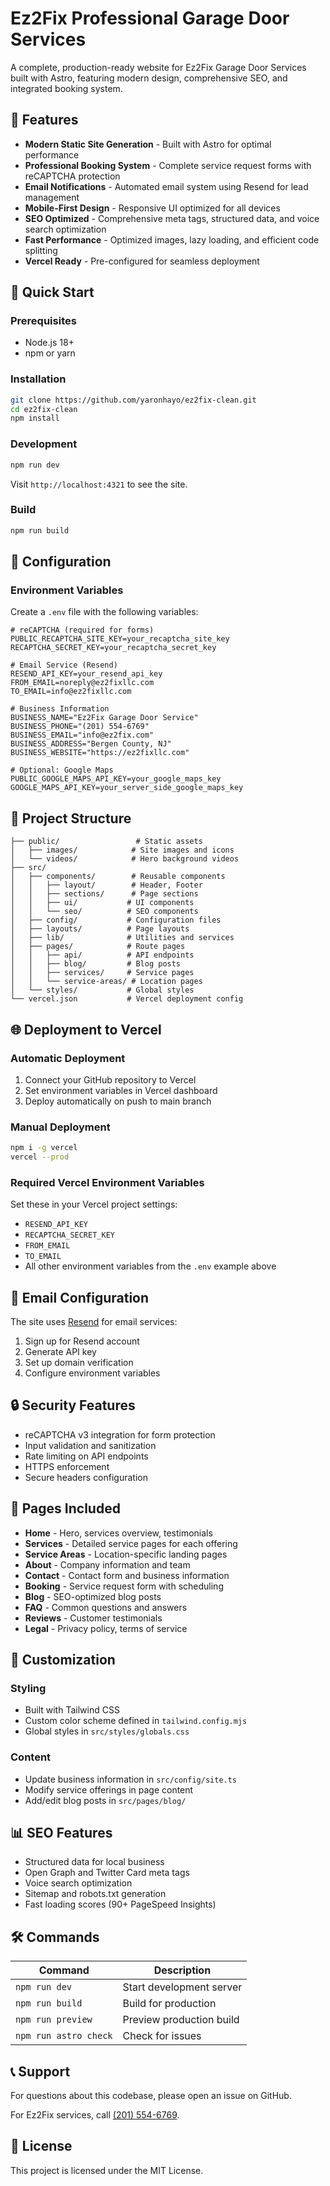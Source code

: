 # Ez2Fix Professional Garage Door Services

A complete, production-ready website for Ez2Fix Garage Door Services built with Astro, featuring modern design, comprehensive SEO, and integrated booking system.

## 🌟 Features

- **Modern Static Site Generation** - Built with Astro for optimal performance
- **Professional Booking System** - Complete service request forms with reCAPTCHA protection
- **Email Notifications** - Automated email system using Resend for lead management
- **Mobile-First Design** - Responsive UI optimized for all devices
- **SEO Optimized** - Comprehensive meta tags, structured data, and voice search optimization
- **Fast Performance** - Optimized images, lazy loading, and efficient code splitting
- **Vercel Ready** - Pre-configured for seamless deployment

## 🚀 Quick Start

### Prerequisites
- Node.js 18+ 
- npm or yarn

### Installation
```bash
git clone https://github.com/yaronhayo/ez2fix-clean.git
cd ez2fix-clean
npm install
```

### Development
```bash
npm run dev
```
Visit `http://localhost:4321` to see the site.

### Build
```bash
npm run build
```

## 🔧 Configuration

### Environment Variables
Create a `.env` file with the following variables:

```env
# reCAPTCHA (required for forms)
PUBLIC_RECAPTCHA_SITE_KEY=your_recaptcha_site_key
RECAPTCHA_SECRET_KEY=your_recaptcha_secret_key

# Email Service (Resend)
RESEND_API_KEY=your_resend_api_key
FROM_EMAIL=noreply@ez2fixllc.com
TO_EMAIL=info@ez2fixllc.com

# Business Information
BUSINESS_NAME="Ez2Fix Garage Door Service"
BUSINESS_PHONE="(201) 554-6769"
BUSINESS_EMAIL="info@ez2fix.com"
BUSINESS_ADDRESS="Bergen County, NJ"
BUSINESS_WEBSITE="https://ez2fixllc.com"

# Optional: Google Maps
PUBLIC_GOOGLE_MAPS_API_KEY=your_google_maps_key
GOOGLE_MAPS_API_KEY=your_server_side_google_maps_key
```

## 📁 Project Structure

```
├── public/                 # Static assets
│   ├── images/            # Site images and icons
│   └── videos/            # Hero background videos
├── src/
│   ├── components/        # Reusable components
│   │   ├── layout/        # Header, Footer
│   │   ├── sections/      # Page sections
│   │   ├── ui/           # UI components
│   │   └── seo/          # SEO components
│   ├── config/           # Configuration files
│   ├── layouts/          # Page layouts
│   ├── lib/              # Utilities and services
│   ├── pages/            # Route pages
│   │   ├── api/          # API endpoints
│   │   ├── blog/         # Blog posts
│   │   ├── services/     # Service pages
│   │   └── service-areas/ # Location pages
│   └── styles/           # Global styles
└── vercel.json           # Vercel deployment config
```

## 🌐 Deployment to Vercel

### Automatic Deployment
1. Connect your GitHub repository to Vercel
2. Set environment variables in Vercel dashboard
3. Deploy automatically on push to main branch

### Manual Deployment
```bash
npm i -g vercel
vercel --prod
```

### Required Vercel Environment Variables
Set these in your Vercel project settings:
- `RESEND_API_KEY`
- `RECAPTCHA_SECRET_KEY`
- `FROM_EMAIL`
- `TO_EMAIL`
- All other environment variables from the `.env` example above

## 📧 Email Configuration

The site uses [Resend](https://resend.com) for email services:

1. Sign up for Resend account
2. Generate API key
3. Set up domain verification
4. Configure environment variables

## 🔒 Security Features

- reCAPTCHA v3 integration for form protection
- Input validation and sanitization
- Rate limiting on API endpoints
- HTTPS enforcement
- Secure headers configuration

## 📱 Pages Included

- **Home** - Hero, services overview, testimonials
- **Services** - Detailed service pages for each offering
- **Service Areas** - Location-specific landing pages
- **About** - Company information and team
- **Contact** - Contact form and business information
- **Booking** - Service request form with scheduling
- **Blog** - SEO-optimized blog posts
- **FAQ** - Common questions and answers
- **Reviews** - Customer testimonials
- **Legal** - Privacy policy, terms of service

## 🎨 Customization

### Styling
- Built with Tailwind CSS
- Custom color scheme defined in `tailwind.config.mjs`
- Global styles in `src/styles/globals.css`

### Content
- Update business information in `src/config/site.ts`
- Modify service offerings in page content
- Add/edit blog posts in `src/pages/blog/`

## 📊 SEO Features

- Structured data for local business
- Open Graph and Twitter Card meta tags
- Voice search optimization
- Sitemap and robots.txt generation
- Fast loading scores (90+ PageSpeed Insights)

## 🛠 Commands

| Command | Description |
|---------|-------------|
| `npm run dev` | Start development server |
| `npm run build` | Build for production |
| `npm run preview` | Preview production build |
| `npm run astro check` | Check for issues |

## 📞 Support

For questions about this codebase, please open an issue on GitHub.

For Ez2Fix services, call [(201) 554-6769](tel:2015546769).

## 📄 License

This project is licensed under the MIT License.